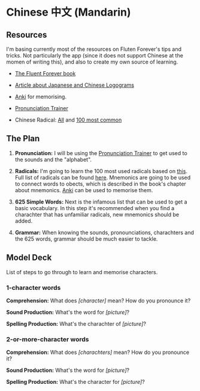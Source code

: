 # Chinese 中文 (Mandarin)

## Resources

I'm basing currently most of the resources on Fluten Forever's tips and tricks. Not particularly the app (since it does not support Chinese at the momen of writing this), and also to create my own source of learning.

- [The Fluent Forever book](https://fluent-forever.com/book/)

- [Article about Japanese and Chinese Logograms](https://blog.fluent-forever.com/logograms/)

- [Anki](https://apps.ankiweb.net/) for memorising.

- [Pronunciation Trainer](https://fluent-forever.com/product/fluent-forever-pronunciation-trainer/)

- Chinese Radical: [All](https://www.yellowbridge.com/chinese/radicals.php) and [100 most common](https://www.hackingchinese.com/kickstart-your-character-learning-with-the-100-most-common-radicals/#table)

## The Plan

1. **Pronunciation:** I will be using the [Pronunciation Trainer](https://fluent-forever.com/product/fluent-forever-pronunciation-trainer/) to get used to the sounds and the "alphabet".

2. **Radicals:** I'm going to learn the 100 most used radicals based on [this](https://www.hackingchinese.com/kickstart-your-character-learning-with-the-100-most-common-radicals/#table). Full list of radicals can be found [here](https://www.yellowbridge.com/chinese/radicals.php). Mnemonics are going to be used to connect words to obects, which is described in the book's chapter about mnemonics. [Anki](https://apps.ankiweb.net/) can be used to memorise them.

3. **625 Simple Words:** Next is the infamous list that can be used to get a basic vocabulary. In this step it's recommended when you find a charachter that has unfamiliar radicals, new mnemonics should be added.

4. **Grammar:** When knowing the sounds, pronounciations, charachters and the 625 words, grammar should be much easier to tackle.

## Model Deck

List of steps to go through to learn and memorise characters.

### 1-character words

**Comprehension:** What does _[character]_ mean? How do you pronounce it?

**Sound Production:** What's the word for _[picture]_?

**Spelling Production:** What's the charachter of _[picture]_?

### 2-or-more-character words

**Comprehension:** What does _[charachters]_ mean? How do you pronounce it?

**Sound Production:** What's the word for _[picture]_?

**Spelling Production:** What's the character for _[picture]_?
